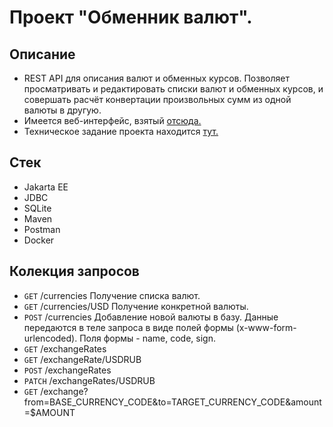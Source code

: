 # Проект "Обменник валют".

## Описание
- REST API для описания валют и обменных курсов. Позволяет просматривать и редактировать списки валют и обменных курсов, и совершать расчёт конвертации произвольных сумм из одной валюты в другую.
- Имеется веб-интерфейс, взятый [отсюда.](https://github.com/zhukovsd/currency-exchange-frontend)
- Техническое задание проекта находится [тут.](https://zhukovsd.github.io/java-backend-learning-course/projects/currency-exchange/)

## Стек
- Jakarta EE
- JDBC
- SQLite
- Maven
- Postman
- Docker

## Колекция запросов
- `GET` /currencies
Получение списка валют.
- `GET` /currencies/USD
Получение конкретной валюты.
- `POST` /currencies
Добавление новой валюты в базу. Данные передаются в теле запроса в виде полей формы (x-www-form-urlencoded). Поля формы - name, code, sign.
- `GET` /exchangeRates
- `GET` /exchangeRate/USDRUB
- `POST` /exchangeRates
- `PATCH` /exchangeRates/USDRUB
- `GET` /exchange?from=BASE_CURRENCY_CODE&to=TARGET_CURRENCY_CODE&amount=$AMOUNT
